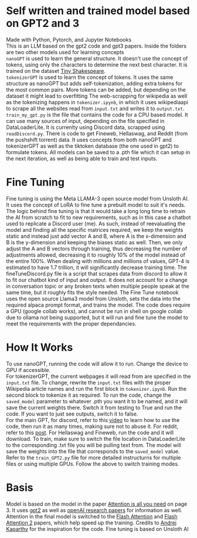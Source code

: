 # Self written and trained model based on GPT2 and 3

Made with Python, Pytorch, and Jupyter Notebooks <br />
This is an LLM based on the gpt2 code and gpt3 papers. Inside the folders are two other models used for learning concepts <br />
`nanoGPT` is used to learn the general structure. It doesn't use the concept of tokens, using only the characters to determine the next best character. It is trained on the dataset [Tiny Shakespeare](https://raw.githubusercontent.com/karpathy/char-rnn/master/data/tinyshakespeare/input.txt). <br />
`tokenizerGPT` is used to learn the concept of tokens. It uses the same structure as nanoGPT but adds self-tokenization, adding extra tokens for the most common pairs. More tokens can be added, but depending on the dataset it might lead to overfitting The web-scrapping for wikipedia as well as the tokenizing happens in `tokenizer.ipynb`, in which it uses wikipediaapi to scrape all the websites read from `input.txt` and writes it to `output.txt`.<br />
`train_my_gpt.py` is the file that contains the code for a CPU based model. It can use many sources of input, depending on the file specified in DataLoaderLite. It is currenlty using Discord data, scrapped using `readDiscord.py`. There is code to get Fineweb, Hellaswag, and Reddit (from the pushshift torrent) data. It uses concepts from both nanoGPT and tokenizerGPT as well as the tiktoken database (the one used in gpt2) to formulate tokens. All models can be saved to a .pth file which it can setup in the next iteration, as well as being able to train and test inputs. 

# Fine Tuning
Fine tuning is using the Meta LLAMA-3 open source model from Unsloth AI. It uses the concept of LoRA to fine tune a prebuilt model to suit it's needs. The logic behind fine tuning is that it would take a long long time to retrain the AI from scratch to fit to new requirements, such as in this case a chatbot used to replicate a Discord user (me). As such, instead of reevaluating the model and finding all the specific matrices required, we keep the weights static and instead just add vector A and B, where A is the x-dimension and B is the y-dimension and keeping the biases static as well. Then, we only adjust the A and B vectors through training, thus decreasing the number of adjustments allowed, decreasing it to roughly 10% of the model instead of the entire 100%. When dealing with millions and millions of values, GPT-4 is estimated to have 1.7 trillion, it will significantly decrease training time. The fineTuneDiscord.py file is a script that scrapes data from discord to allow it to fit our chatbot kind of input and output. It does not account for a change in conversation topic or any broken texts when multiple people speak at the same time, but it roughly fits the style needed. The Fine Tune notebook uses the open source Llama3 model from Unsloth, sets the data into the required alpaca prompt format, and trains the model. The code does require a GPU (google collab works), and cannot be run in shell on google collab due to ollama not being supported, but it will run and fine tune the model to meet the requirements with the proper dependancies. 

# How It Works
To use nanoGPT, running the code will allow it to run. Change the device to GPU if accessible. <br />
For tokenizerGPT, the current webpages it will read from are specified in the `input.txt` file. To change, rewrite the `input.txt` files with the proper Wikipedia article names and run the first block in `tokenizer.ipynb`. Run the second block to tokenize it as required. To run the code, change the `saved_model` parameter to whatever .pth you want it to be named, and it will save the current weights there. Switch it from testing to True and run the code. If you want to just see outputs, switch it to false. <br />
For the main GPT, for discord, refer to this [video](https://www.youtube.com/watch?v=xh28F6f-Cds) to learn how to use the code, then run it as many times, making sure not to abuse it. For reddit, refer to this [post](https://www.reddit.com/r/pushshift/comments/1akrhg3/separate_dump_files_for_the_top_40k_subreddits/). For Hellaswag and Fineweb, run the code and it will download. To train, make sure to switch the file location in DataLoaderLite to the corresponding .txt file you will be pulling text from. The model will save the weights into the file that corresponds to the `saved_model` value. Refer to the `train_GPT2.py` file for more detailed instructurns for multiple files or using multiple GPUs. Follow the above to switch training modes.<br/>

# Basis

Model is based on the model in the paper [Attention is all you need](https://arxiv.org/abs/1706.03762) on page 3. It uses [gpt2](https://github.com/openai/gpt-2) as well as [openAI research papers](https://openai.com/news/research/?limit=27) for information as well. Attention in the final model is switched to the [Flash Attention](https://arxiv.org/abs/2205.14135) and [Flash Attention 2](https://arxiv.org/abs/2307.08691) papers, which help speed up the training. Credits to [Andrej Kaparthy](https://www.youtube.com/@AndrejKarpathy/videos) for the inspiration for the code. Fine tuning is based on Unsloth AI 
